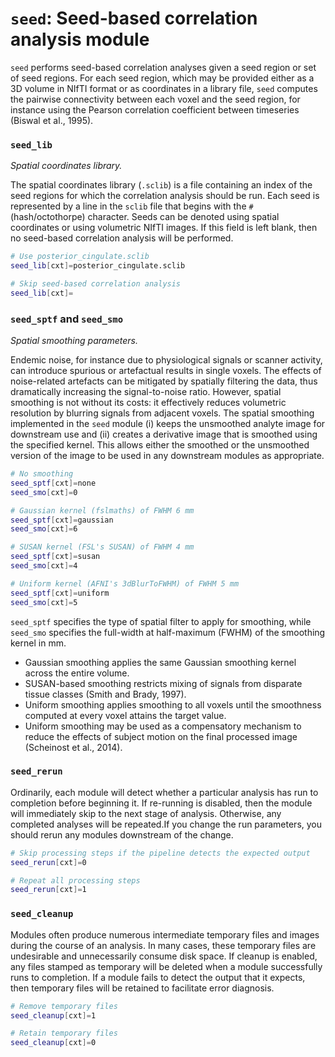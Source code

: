 # `seed`: Seed-based correlation analysis module

`seed` performs seed-based correlation analyses given a seed region or set of seed regions. For each seed region, which may be provided either as a 3D volume in NIfTI format or as coordinates in a library file, `seed` computes the pairwise connectivity between each voxel and the seed region, for instance using the Pearson correlation coefficient between timeseries (Biswal et al., 1995).

### `seed_lib`

_Spatial coordinates library._

The spatial coordinates library (`.sclib`) is a file containing an index of the seed regions for which the correlation analysis should be run. Each seed is represented by a line in the `sclib` file that begins with the `#` (hash/octothorpe) character. Seeds can be denoted using spatial coordinates or using volumetric NIfTI images. If this field is left blank, then no seed-based correlation analysis will be performed.

```bash
# Use posterior_cingulate.sclib
seed_lib[cxt]=posterior_cingulate.sclib

# Skip seed-based correlation analysis
seed_lib[cxt]=
```

### `seed_sptf` and `seed_smo`

_Spatial smoothing parameters._

Endemic noise, for instance due to physiological signals or scanner activity, can introduce spurious or artefactual results in single voxels. The effects of noise-related artefacts can be mitigated by spatially filtering the data, thus dramatically increasing the signal-to-noise ratio. However, spatial smoothing is not without its costs: it effectively reduces volumetric resolution by blurring signals from adjacent voxels. The spatial smoothing implemented in the `seed` module (i) keeps the unsmoothed analyte image for downstream use and (ii) creates a derivative image that is smoothed using the specified kernel. This allows either the smoothed or the unsmoothed version of the image to be used in any downstream modules as appropriate.
 
```bash
# No smoothing
seed_sptf[cxt]=none
seed_smo[cxt]=0

# Gaussian kernel (fslmaths) of FWHM 6 mm
seed_sptf[cxt]=gaussian
seed_smo[cxt]=6

# SUSAN kernel (FSL's SUSAN) of FWHM 4 mm
seed_sptf[cxt]=susan
seed_smo[cxt]=4

# Uniform kernel (AFNI's 3dBlurToFWHM) of FWHM 5 mm
seed_sptf[cxt]=uniform
seed_smo[cxt]=5
```

`seed_sptf` specifies the type of spatial filter to apply for smoothing, while `seed_smo` specifies the full-width at half-maximum (FWHM) of the smoothing kernel in mm.

 * Gaussian smoothing applies the same Gaussian smoothing kernel across the entire volume.
 * SUSAN-based smoothing restricts mixing of signals from disparate tissue classes (Smith and Brady, 1997).
 * Uniform smoothing applies smoothing to all voxels until the smoothness computed at every voxel attains the target value.
 * Uniform smoothing may be used as a compensatory mechanism to reduce the effects of subject motion on the final processed image (Scheinost et al., 2014).

### `seed_rerun`

Ordinarily, each module will detect whether a particular analysis has run to completion before beginning it. If re-running is disabled, then the module will immediately skip to the next stage of analysis. Otherwise, any completed analyses will be repeated.If you change the run parameters, you should rerun any modules downstream of the change.

```bash
# Skip processing steps if the pipeline detects the expected output
seed_rerun[cxt]=0

# Repeat all processing steps
seed_rerun[cxt]=1
```

### `seed_cleanup`

Modules often produce numerous intermediate temporary files and images during the course of an analysis. In many cases, these temporary files are undesirable and unnecessarily consume disk space. If cleanup is enabled, any files stamped as temporary will be deleted when a module successfully runs to completion. If a module fails to detect the output that it expects, then temporary files will be retained to facilitate error diagnosis.

```bash
# Remove temporary files
seed_cleanup[cxt]=1

# Retain temporary files
seed_cleanup[cxt]=0
```
